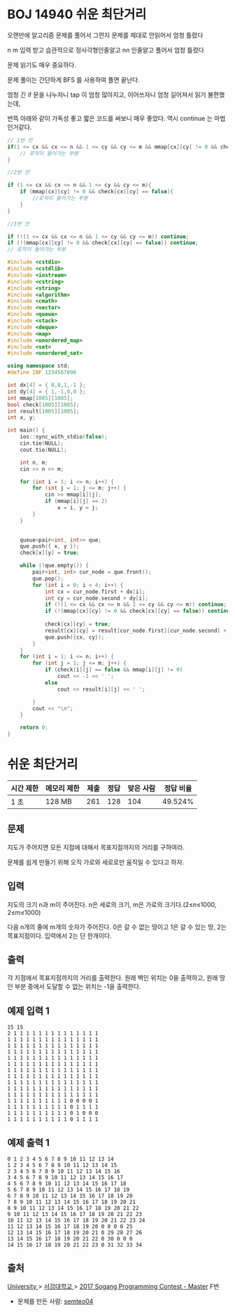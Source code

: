 # BOJ 14940 쉬운 최단거리



오랜만에 알고리즘 문제를 풀어서 그런지 문제를 제대로 안읽어서 엄청 틀렸다

n m 입력 받고 습관적으로 정사각형인줄알고 nn 인줄알고 풀어서 엄청 틀렸다

문제 읽기도 매우 중요하다.



문제 풀이는 간단하게 BFS 를 사용하여 풀면 끝난다.

엄청 긴 if 문을 나누자니 tap 이 엄청 많아지고, 이어쓰자니 엄청 길어져서 읽기 불편했는데,

번뜩 아래와 같이 가독성 좋고 짧은 코드를 써보니 매우 좋았다. 역시 continue 는 마법인거같다.



```c++
// 1번 안
if(1 <= cx && cx <= n && 1 <= cy && cy <= m && mmap[cx][cy] != 0 && check[cx][cy] == false){
    // 로직이 들어가는 부분
}

//2번 안

if (1 <= cx && cx <= n && 1 <= cy && cy <= m){
    if (mmap[cx][cy] != 0 && check[cx][cy] == false){
    	//로직이 들어가는 부분
	}
}

//3번 안

if (!(1 <= cx && cx <= n && 1 <= cy && cy <= m)) continue;
if (!(mmap[cx][cy] != 0 && check[cx][cy] == false)) continue;
// 로직이 들어가는 부분
```





```c++
#include <cstdio>
#include <cstdlib>
#include <iostream>
#include <cstring>
#include <string>
#include <algorithm>
#include <cmath>
#include <vector>
#include <queue>
#include <stack>
#include <deque>
#include <map>
#include <unordered_map>
#include <set>
#include <unordered_set>

using namespace std;
#define INF 1234567890

int dx[4] = { 0,0,1,-1 };
int dy[4] = { 1,-1,0,0 };
int mmap[1005][1005];
bool check[1005][1005];
int result[1005][1005];
int x, y;

int main() {
	ios::sync_with_stdio(false);
	cin.tie(NULL);
	cout.tie(NULL);

	int n, m;
	cin >> n >> m;

	for (int i = 1; i <= n; i++) {
		for (int j = 1; j <= m; j++) {
			cin >> mmap[i][j];
			if (mmap[i][j] == 2)
				x = i, y = j;
		}
	}
	

	queue<pair<int, int>> que;
	que.push({ x, y });
	check[x][y] = true;

	while (!que.empty()) {
		pair<int, int> cur_node = que.front();
		que.pop();
		for (int i = 0; i < 4; i++) {
			int cx = cur_node.first + dx[i];
			int cy = cur_node.second + dy[i];
			if (!(1 <= cx && cx <= n && 1 <= cy && cy <= m)) continue;
			if (!(mmap[cx][cy] != 0 && check[cx][cy] == false)) continue;
			
			check[cx][cy] = true;
			result[cx][cy] = result[cur_node.first][cur_node.second] + 1;
			que.push({cx, cy});
		}
	}
	for (int i = 1; i <= n; i++) {
		for (int j = 1; j <= m; j++) {
			if (check[i][j] == false && mmap[i][j] != 0)
				cout << -1 << ' ';
			else
				cout << result[i][j] << ' ';

		}
		cout << "\n";
	}

	return 0;
}


```



# 쉬운 최단거리

| 시간 제한 | 메모리 제한 | 제출 | 정답 | 맞은 사람 | 정답 비율 |
| --------- | ----------- | ---- | ---- | --------- | --------- |
| 1 초      | 128 MB      | 261  | 128  | 104       | 49.524%   |

## 문제

지도가 주어지면 모든 지점에 대해서 목표지점까지의 거리를 구하여라.

문제를 쉽게 만들기 위해 오직 가로와 세로로만 움직일 수 있다고 하자.

## 입력

지도의 크기 n과 m이 주어진다. n은 세로의 크기, m은 가로의 크기다.(2≤n≤1000, 2≤m≤1000)

다음 n개의 줄에 m개의 숫자가 주어진다. 0은 갈 수 없는 땅이고 1은 갈 수 있는 땅, 2는 목표지점이다. 입력에서 2는 단 한개이다.

## 출력

각 지점에서 목표지점까지의 거리를 출력한다. 원래 벽인 위치는 0을 출력하고, 원래 땅인 부분 중에서 도달할 수 없는 위치는 -1을 출력한다.

## 예제 입력 1

```
15 15
2 1 1 1 1 1 1 1 1 1 1 1 1 1 1
1 1 1 1 1 1 1 1 1 1 1 1 1 1 1
1 1 1 1 1 1 1 1 1 1 1 1 1 1 1
1 1 1 1 1 1 1 1 1 1 1 1 1 1 1
1 1 1 1 1 1 1 1 1 1 1 1 1 1 1
1 1 1 1 1 1 1 1 1 1 1 1 1 1 1
1 1 1 1 1 1 1 1 1 1 1 1 1 1 1
1 1 1 1 1 1 1 1 1 1 1 1 1 1 1
1 1 1 1 1 1 1 1 1 1 1 1 1 1 1
1 1 1 1 1 1 1 1 1 1 1 1 1 1 1
1 1 1 1 1 1 1 1 1 1 1 1 1 1 1
1 1 1 1 1 1 1 1 1 1 0 0 0 0 1
1 1 1 1 1 1 1 1 1 1 0 1 1 1 1
1 1 1 1 1 1 1 1 1 1 0 1 0 0 0
1 1 1 1 1 1 1 1 1 1 0 1 1 1 1
```

## 예제 출력 1

```
0 1 2 3 4 5 6 7 8 9 10 11 12 13 14
1 2 3 4 5 6 7 8 9 10 11 12 13 14 15
2 3 4 5 6 7 8 9 10 11 12 13 14 15 16
3 4 5 6 7 8 9 10 11 12 13 14 15 16 17
4 5 6 7 8 9 10 11 12 13 14 15 16 17 18
5 6 7 8 9 10 11 12 13 14 15 16 17 18 19
6 7 8 9 10 11 12 13 14 15 16 17 18 19 20
7 8 9 10 11 12 13 14 15 16 17 18 19 20 21
8 9 10 11 12 13 14 15 16 17 18 19 20 21 22
9 10 11 12 13 14 15 16 17 18 19 20 21 22 23
10 11 12 13 14 15 16 17 18 19 20 21 22 23 24
11 12 13 14 15 16 17 18 19 20 0 0 0 0 25
12 13 14 15 16 17 18 19 20 21 0 29 28 27 26
13 14 15 16 17 18 19 20 21 22 0 30 0 0 0
14 15 16 17 18 19 20 21 22 23 0 31 32 33 34
```



## 출처

[University ](https://www.acmicpc.net/category/5)> [서강대학교 ](https://www.acmicpc.net/category/83)> [2017 Sogang Programming Contest - Master](https://www.acmicpc.net/category/detail/1809) F번

- 문제를 만든 사람: [semteo04](https://www.acmicpc.net/user/semteo04)